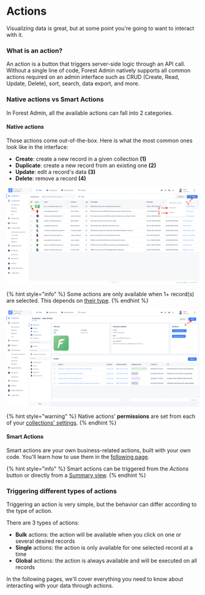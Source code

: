 # Actions

Visualizing data is great, but at some point you're going to want to interact with it.

### What is an action? <a href="#what-is-an-action" id="what-is-an-action"></a>

An action is a button that triggers server-side logic through an API call. Without a single line of code, Forest Admin natively supports all common actions required on an admin interface such as CRUD (Create, Read, Update, Delete), sort, search, data export, and more.

### Native actions vs Smart Actions

In Forest Admin, all the available actions can fall into 2 categories.

#### Native actions

Those actions come out-of-the-box. Here is what the most common ones look like in the interface:

* **Create**: create a new record in a given collection **(1)**
* **Duplicate**: create a new record from an existing one **(2)**
* **Update**: edit a record's data **(3)**
* **Delete**: remove a record **(4)**

![](<../../.gitbook/assets/2019-07-01_12.31.54.png>)

{% hint style="info" %}
Some actions are only available when 1+ record(s) are selected. This depends on [their type](./#triggering-different-types-of-actions).
{% endhint %}

![](<../../.gitbook/assets/2019-07-01_12.36.29.png>)

{% hint style="warning" %}
Native actions' **permissions** are set from each of your [collections' settings](../manage-your-collection-settings.md#collection-permissions).
{% endhint %}

#### Smart Actions

Smart actions are your own business-related actions, built with your own code. You'll learn how to use them in the [following page](create-and-manage-smart-actions.md#what-is-a-smart-action).

{% hint style="info" %}
Smart actions can be triggered from the _Actions_ button or directly from a [Summary view](../../getting-started/master-your-ui/build-a-summary-view.md#acting-on-your-data).
{% endhint %}

### Triggering different types of actions

Triggering an action is very simple, but the behavior can differ according to the type of action.

There are 3 types of actions:

* **Bulk** actions: the action will be available when you click on one or several desired records
* **Single** actions: the action is only available for one selected record at a time
* **Global** actions: the action is always available and will be executed on all records



In the following pages, we'll cover everything you need to know about interacting with your data through actions.

